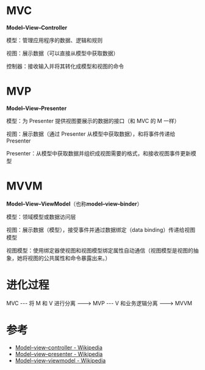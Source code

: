 # MVC

**Model–View–Controller**

模型：管理应用程序的数据、逻辑和规则

视图：展示数据（可以直接从模型中获取数据）

控制器：接收输入并将其转化成模型和视图的命令

# MVP

**Model–View–Presenter**

模型：为 Presenter 提供视图要展示的数据的接口（和 MVC 的 M 一样）

视图：展示数据（通过 Presenter 从模型中获取数据），和将事件传递给 Presenter

Presenter：从模型中获取数据并组织成视图需要的格式，和接收视图事件更新模型

# MVVM

**Model–View–ViewModel**（也称**model–view–binder**）

模型：领域模型或数据访问层

视图：展示数据（模型），接受事件并通过数据绑定（data binding）传递给视图模型

视图模型：使用绑定器使视图和视图模型绑定属性自动通信（视图模型是视图的抽象，她将视图的公共属性和命令暴露出来。）

# 进化过程

MVC --- 将 M 和 V 进行分离 ---> MVP --- V 和业务逻辑分离 ---> MVVM

# 参考

-   [Model–view–controller - Wikipedia](https://en.wikipedia.org/wiki/Model%E2%80%93view%E2%80%93controller)
-   [Model–view–presenter - Wikipedia](https://en.wikipedia.org/wiki/Model%E2%80%93view%E2%80%93presenter)
-   [Model–view–viewmodel - Wikipedia](https://en.wikipedia.org/wiki/Model%E2%80%93view%E2%80%93viewmodel)

